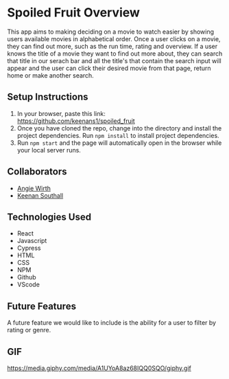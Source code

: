 # Spoiled Fruit Overview
This app aims to making deciding on a movie to watch easier by showing users available movies in alphabetical order. Once a user clicks on a movie, they can find out more, such as the run time, rating and overview. If a user knows the title of a movie they want to find out more about, they can search that title in our serach bar and all the title's that contain the search input will appear and the user can click their desired movie from that page, return home or make another search. 

## Setup Instructions
1. In your browser, paste this link: https://github.com/keenans1/spoiled_fruit
2. Once you have cloned the repo, change into the directory and install the project dependencies. Run `npm install` to install project dependencies.
3. Run `npm start` and the page will automatically open in the browser while your local server runs.  

## Collaborators
* [Angie Wirth](https://github.com/awirth224)
* [Keenan Southall](https://github.com/keenans1)

## Technologies Used 
* React
* Javascript
* Cypress
* HTML
* CSS
* NPM
* Github
* VScode

## Future Features
A future feature we would like to include is the ability for a user to filter by rating or genre.

## GIF
https://media.giphy.com/media/A1UYoA8az68IQQ0SQO/giphy.gif